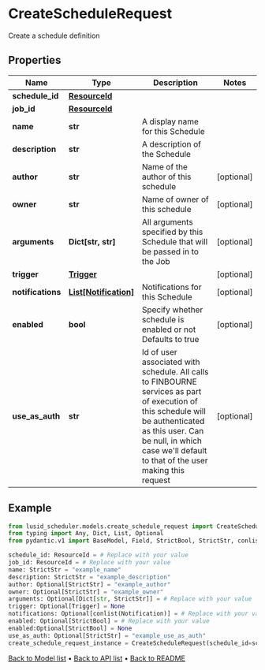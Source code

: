 # CreateScheduleRequest

Create a schedule definition
## Properties
Name | Type | Description | Notes
------------ | ------------- | ------------- | -------------
**schedule_id** | [**ResourceId**](ResourceId.md) |  | 
**job_id** | [**ResourceId**](ResourceId.md) |  | 
**name** | **str** | A display name for this Schedule | 
**description** | **str** | A description of the Schedule | 
**author** | **str** | Name of the author of this schedule | [optional] 
**owner** | **str** | Name of owner of this schedule | [optional] 
**arguments** | **Dict[str, str]** | All arguments specified by this Schedule that will be passed in to the Job | [optional] 
**trigger** | [**Trigger**](Trigger.md) |  | [optional] 
**notifications** | [**List[Notification]**](Notification.md) | Notifications for this Schedule | [optional] 
**enabled** | **bool** | Specify whether schedule is enabled or not Defaults to true | [optional] 
**use_as_auth** | **str** | Id of user associated with schedule. All calls to FINBOURNE services as part of execution of this schedule will be authenticated as this  user. Can be null, in which case we&#39;ll default to that of the user  making this request | [optional] 
## Example

```python
from lusid_scheduler.models.create_schedule_request import CreateScheduleRequest
from typing import Any, Dict, List, Optional
from pydantic.v1 import BaseModel, Field, StrictBool, StrictStr, conlist, constr, validator

schedule_id: ResourceId = # Replace with your value
job_id: ResourceId = # Replace with your value
name: StrictStr = "example_name"
description: StrictStr = "example_description"
author: Optional[StrictStr] = "example_author"
owner: Optional[StrictStr] = "example_owner"
arguments: Optional[Dict[str, StrictStr]] = # Replace with your value
trigger: Optional[Trigger] = None
notifications: Optional[conlist(Notification)] = # Replace with your value
enabled: Optional[StrictBool] = # Replace with your value
enabled:Optional[StrictBool] = None
use_as_auth: Optional[StrictStr] = "example_use_as_auth"
create_schedule_request_instance = CreateScheduleRequest(schedule_id=schedule_id, job_id=job_id, name=name, description=description, author=author, owner=owner, arguments=arguments, trigger=trigger, notifications=notifications, enabled=enabled, use_as_auth=use_as_auth)

```

[Back to Model list](../README.md#documentation-for-models) &#8226; [Back to API list](../README.md#documentation-for-api-endpoints) &#8226; [Back to README](../README.md)

